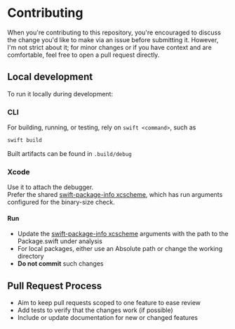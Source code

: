 # Contributing

When you're contributing to this repository, you're encouraged to discuss the change you'd like to make via an issue before submitting it. 
However, I'm not strict about it; for minor changes or if you have context and are comfortable, feel free to open a pull request directly.

## Local development
To run it locally during development:

### CLI
For building, running, or testing, rely on `swift <command>`, such as 
```sh
swift build
```
Built artifacts can be found in `.build/debug`

### Xcode
Use it to attach the debugger.
<br>
Prefer the shared [swift-package-info xcscheme](.swiftpm/xcode/xcshareddata/xcschemes/swift-package-info.xcscheme), which has run arguments configured for the binary-size check.

#### Run
- Update the [swift-package-info xcscheme](.swiftpm/xcode/xcshareddata/xcschemes/swift-package-info.xcscheme) arguments with the path to the Package.swift under analysis
- For local packages, either use an Absolute path or change the working directory
- **Do not commit** such changes

## Pull Request Process

- Aim to keep pull requests scoped to one feature to ease review
- Add tests to verify that the changes work (if possible)
- Include or update documentation for new or changed features
